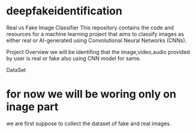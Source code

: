 # deepfakeidentification
Real vs Fake Image Classifier
This repository contains the code and resources for a machine learning project that aims to classify images as either real or AI-generated using Convolutional Neural Networks (CNNs).

Project Overview
we will be identifing that the image,video,audio provided by user is real or fake also using CNN model for same.

DataSet
# for now we will be woring only on inage part
we are first suppose to collect the dataset of fake and real images.
